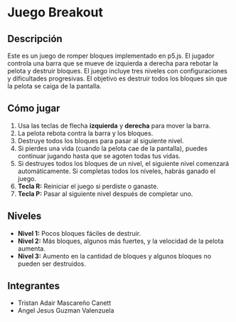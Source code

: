 # Juego Breakout

## Descripción
Este es un juego de romper bloques implementado en p5.js. El jugador controla una barra que se mueve de izquierda a derecha para rebotar la pelota y destruir bloques. El juego incluye tres niveles con configuraciones y dificultades progresivas. El objetivo es destruir todos los bloques sin que la pelota se caiga de la pantalla.

## Cómo jugar
1. Usa las teclas de flecha **izquierda** y **derecha** para mover la barra.
2. La pelota rebota contra la barra y los bloques.
3. Destruye todos los bloques para pasar al siguiente nivel.
4. Si pierdes una vida (cuando la pelota cae de la pantalla), puedes continuar jugando hasta que se agoten todas tus vidas.
5. Si destruyes todos los bloques de un nivel, el siguiente nivel comenzará automáticamente. Si completas todos los niveles, habrás ganado el juego.
6. **Tecla R:** Reiniciar el juego si perdiste o ganaste.
7. **Tecla P:** Pasar al siguiente nivel después de completar uno.

## Niveles
- **Nivel 1:** Pocos bloques fáciles de destruir.
- **Nivel 2:** Más bloques, algunos más fuertes, y la velocidad de la pelota aumenta.
- **Nivel 3:** Aumento en la cantidad de bloques y algunos bloques no pueden ser destruidos.

## Integrantes
- Tristan Adair Mascareño Canett
- Angel Jesus Guzman Valenzuela
